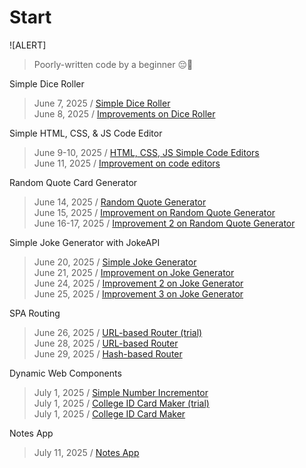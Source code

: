 # Start
![ALERT]
> Poorly-written code by a beginner 😔🙏

Simple Dice Roller
> June 7, 2025 / [Simple Dice Roller](20250607-simple-dice-roller/20250607-dice-roller) <br/>
> June 8, 2025 / [Improvements on Dice Roller](20250607-simple-dice-roller/20250608-dice-roller-improved) <br/>

Simple HTML, CSS, & JS Code Editor
> June 9-10, 2025 / [HTML, CSS, JS Simple Code Editors](20250609-html-css-js-code-editor/20250609-code-editor) <br/>
> June 11, 2025 / [Improvement on code editors](20250609-html-css-js-code-editor/20250611-code-editor-improved) <br/>

Random Quote Card Generator
> June 14, 2025 / [Random Quote Generator](20250614-random-quote-card-generator/20250614-random-quote-generator) <br/>
> June 15, 2025 / [Improvement on Random Quote Generator](20250614-random-quote-card-generator/20250615-random-quote-generator-improved) <br/>
> June 16-17, 2025 / [Improvement 2 on Random Quote Generator](20250614-random-quote-card-generator/20250616-random-quote-generator-improved-2) <br/>

Simple Joke Generator with JokeAPI
> June 20, 2025 / [Simple Joke Generator](20250620-simple-joke-generator-jokeapi) <br/>
> June 21, 2025 / [Improvement on Joke Generator](20250620-simple-joke-generator-jokeapi/20250620-joke-generator-improved) <br/>
> June 24, 2025 / [Improvement 2 on Joke Generator](20250620-simple-joke-generator-jokeapi/20250624-joke-generator-improved-2) <br/>
> June 25, 2025 / [Improvement 3 on Joke Generator](20250620-simple-joke-generator-jokeapi/20250625-joke-generator-improved-3) <br/>

SPA Routing
> June 26, 2025 / [URL-based Router (trial)](20250628-spa-routing/20250626-trial) <br/>
> June 28, 2025 / [URL-based Router](20250628-spa-routing/20250626-urlbased-routing) <br/>
> June 29, 2025 / [Hash-based Router](20250628-spa-routing/20260629-hashbased-routing) <br/>

Dynamic Web Components
> July 1, 2025 / [Simple Number Incrementor](20250701-dynamic-web-components/20250701-number-incrementor) <br/>
> July 1, 2025 / [College ID Card Maker (trial)](20250701-dynamic-web-components/20250701-component-maker) <br/>
> July 1, 2025 / [College ID Card Maker](20250701-dynamic-web-components/20250701-component-maker-2) <br/>

Notes App 
> July 11, 2025 / [Notes App](20250711-notes-app) <br/>
